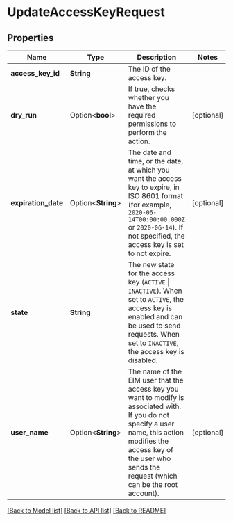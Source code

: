 # UpdateAccessKeyRequest

## Properties

Name | Type | Description | Notes
------------ | ------------- | ------------- | -------------
**access_key_id** | **String** | The ID of the access key. | 
**dry_run** | Option<**bool**> | If true, checks whether you have the required permissions to perform the action. | [optional]
**expiration_date** | Option<**String**> | The date and time, or the date, at which you want the access key to expire, in ISO 8601 format (for example, `2020-06-14T00:00:00.000Z` or `2020-06-14`). If not specified, the access key is set to not expire. | [optional]
**state** | **String** | The new state for the access key (`ACTIVE` \\| `INACTIVE`). When set to `ACTIVE`, the access key is enabled and can be used to send requests. When set to `INACTIVE`, the access key is disabled. | 
**user_name** | Option<**String**> | The name of the EIM user that the access key you want to modify is associated with. If you do not specify a user name, this action modifies the access key of the user who sends the request (which can be the root account). | [optional]

[[Back to Model list]](../README.md#documentation-for-models) [[Back to API list]](../README.md#documentation-for-api-endpoints) [[Back to README]](../README.md)


